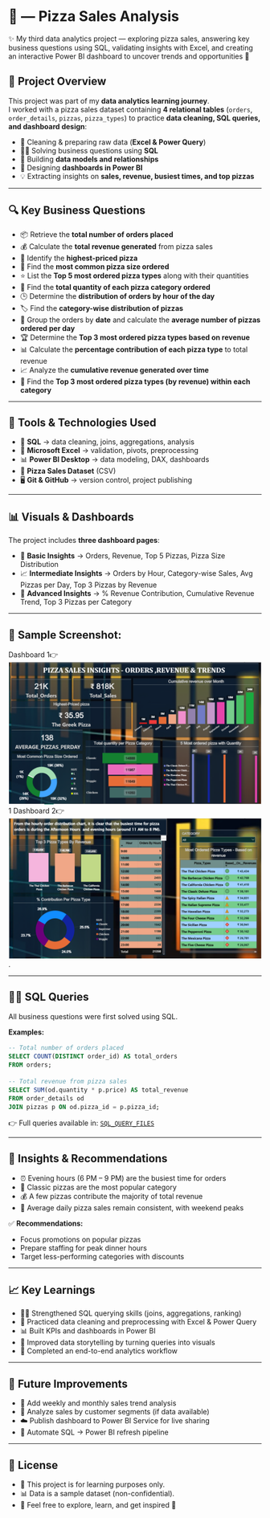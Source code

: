 
# 🍕 — Pizza Sales Analysis  

✨ My third data analytics project — exploring pizza sales, answering key business questions using SQL, validating insights with Excel, and creating an interactive Power BI dashboard to uncover trends and opportunities 🚀


## 📌 Project Overview  

This project was part of my **data analytics learning journey**.  
I worked with a pizza sales dataset containing **4 relational tables** (`orders`, `order_details`, `pizzas`, `pizza_types`) to practice **data cleaning, SQL queries, and dashboard design**:  

- 🧹 Cleaning & preparing raw data (**Excel & Power Query**)  
- 🧑‍💻 Solving business questions using **SQL**  
- 🔗 Building **data models and relationships**  
- 🎨 Designing **dashboards in Power BI**  
- 💡 Extracting insights on **sales, revenue, busiest times, and top pizzas**  

---

## 🔍 Key Business Questions  

- 📦 Retrieve the **total number of orders placed**  
- 💰 Calculate the **total revenue generated** from pizza sales  
- 🍕 Identify the **highest-priced pizza**  
- 📏 Find the **most common pizza size ordered**  
- ⭐ List the **Top 5 most ordered pizza types** along with their quantities  
- 📂 Find the **total quantity of each pizza category ordered**  
- 🕒 Determine the **distribution of orders by hour of the day**  
- 🏷️ Find the **category-wise distribution of pizzas**  
- 📅 Group the orders by **date** and calculate the **average number of pizzas ordered per day**  
- 🏆 Determine the **Top 3 most ordered pizza types based on revenue**  
- 📊 Calculate the **percentage contribution of each pizza type** to total revenue  
- 📈 Analyze the **cumulative revenue generated over time**  
- 🥇 Find the **Top 3 most ordered pizza types (by revenue) within each category**  

--- 

## 🚀 Tools & Technologies Used  

- 🧮 **SQL** → data cleaning, joins, aggregations, analysis  
- 🧹 **Microsoft Excel** → validation, pivots, preprocessing  
- 📊 **Power BI Desktop** → data modeling, DAX, dashboards  
- 📂 **Pizza Sales Dataset** (CSV)  
- 🖥️ **Git & GitHub** → version control, project publishing  

---

## 📊 Visuals & Dashboards  

The project includes **three dashboard pages**:  

- 📌 **Basic Insights** → Orders, Revenue, Top 5 Pizzas, Pizza Size Distribution 
- 📈 **Intermediate Insights** → Orders by Hour, Category-wise Sales, Avg Pizzas per Day, Top 3 Pizzas by Revenue  
- 🚀 **Advanced Insights** → % Revenue Contribution, Cumulative Revenue Trend, Top 3 Pizzas per Category  

---
## 📸 **Sample Screenshot:**  



Dashboard 1👉 ![Dashboard Screenshot](https://github.com/AshishDS-09/Pizza_Sales_Analysis/blob/main/POWER_BI_Visualization/Dashboard_Page_2.png)  1
Dashboard 2👉 ![Dashboard Screenshot](https://github.com/AshishDS-09/Pizza_Sales_Analysis/blob/main/POWER_BI_Visualization/DashBoard_Page_1.png).  



---

## 🧑‍💻 SQL Queries

All business questions were first solved using SQL.  

**Examples:**  

```sql
-- Total number of orders placed
SELECT COUNT(DISTINCT order_id) AS total_orders
FROM orders;

-- Total revenue from pizza sales
SELECT SUM(od.quantity * p.price) AS total_revenue
FROM order_details od
JOIN pizzas p ON od.pizza_id = p.pizza_id;
```
👉 Full queries available in: [`SQL_QUERY_FILES`](/SQL_QUERY_FILES)

---

## 🧠 Insights & Recommendations

- ⏰ Evening hours (6 PM – 9 PM) are the busiest time for orders  
- 🍕 Classic pizzas are the most popular category  
- 💰 A few pizzas contribute the majority of total revenue  
- 📅 Average daily pizza sales remain consistent, with weekend peaks  

✅ **Recommendations:**  
- Focus promotions on popular pizzas  
- Prepare staffing for peak dinner hours  
- Target less-performing categories with discounts  

---

## 📈 Key Learnings

- 🧑‍💻 Strengthened SQL querying skills (joins, aggregations, ranking)  
- 🧹 Practiced data cleaning and preprocessing with Excel & Power Query  
- 📊 Built KPIs and dashboards in Power BI  
- 🎨 Improved data storytelling by turning queries into visuals  
- 🚀 Completed an end-to-end analytics workflow  

---

## 🌟 Future Improvements

- 📅 Add weekly and monthly sales trend analysis  
- 👥 Analyze sales by customer segments (if data available)  
- ☁️ Publish dashboard to Power BI Service for live sharing  
- 🔄 Automate SQL → Power BI refresh pipeline

---

## 📄 License

- 📌 This project is for learning purposes only.  
- 📊 Data is a sample dataset (non-confidential).  
- 🙌 Feel free to explore, learn, and get inspired 🚀

